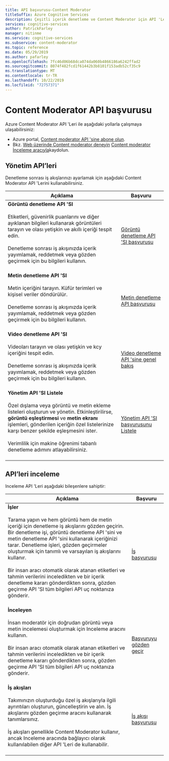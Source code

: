 ```yaml
---
title: API başvurusu-Content Moderator
titleSuffix: Azure Cognitive Services
description: Çeşitli içerik denetleme ve Content Moderator için API 'Leri gözden geçirme hakkında bilgi edinin.
services: cognitive-services
author: PatrickFarley
manager: nitinme
ms.service: cognitive-services
ms.subservice: content-moderator
ms.topic: reference
ms.date: 05/29/2019
ms.author: pafarley
ms.openlocfilehash: 7fc46d06b68dca074da060b4866186a6242ffad2
ms.sourcegitcommit: 8074f482fcd1f61442b3b8101f153adb52cf35c9
ms.translationtype: MT
ms.contentlocale: tr-TR
ms.lasthandoff: 10/22/2019
ms.locfileid: "72757371"
---
```

# <a name="content-moderator-api-reference"></a>Content Moderator API başvurusu

Azure Content Moderator API 'Leri ile aşağıdaki yollarla çalışmaya ulaşabilirsiniz:

- Azure portal, [Content moderator API 'sine abone olun](https://ms.portal.azure.com/#create/Microsoft.CognitiveServicesContentModerator).
- Bkz. [Web üzerinde Content moderator deneyin](quick-start.md) [Content moderator İnceleme aracıyla](https://contentmoderator.cognitive.microsoft.com/)kaydolun.

## <a name="moderation-apis"></a>Yönetim API’leri

Denetleme sonrası iş akışlarınızı ayarlamak için aşağıdaki Content Moderator API 'Lerini kullanabilirsiniz.

| Açıklama | Başvuru |
| -------------------- |-------------|
| **Görüntü denetleme API 'SI**<br /><br />Etiketleri, güvenirlik puanlarını ve diğer ayıklanan bilgileri kullanarak görüntüleri tarayın ve olası yetişkin ve akıllı içeriği tespit edin. <br /><br />Denetleme sonrası iş akışınızda içerik yayımlamak, reddetmek veya gözden geçirmek için bu bilgileri kullanın. <br /><br />| [Görüntü denetleme API 'SI başvurusu](https://westus.dev.cognitive.microsoft.com/docs/services/57cf753a3f9b070c105bd2c1/operations/57cf753a3f9b070868a1f66c "Görüntü denetleme API 'SI başvurusu")   |
| **Metin denetleme API 'SI**<br /><br />Metin içeriğini tarayın. Küfür terimleri ve kişisel veriler döndürülür. <br /><br />Denetleme sonrası iş akışınızda içerik yayımlamak, reddetmek veya gözden geçirmek için bu bilgileri kullanın.<br /><br /> | [Metin denetleme API başvurusu](https://westus.dev.cognitive.microsoft.com/docs/services/57cf753a3f9b070c105bd2c1/operations/57cf753a3f9b070868a1f66f "Metin denetleme API başvurusu")   |
| **Video denetleme API 'SI**<br /><br />Videoları tarayın ve olası yetişkin ve kcy içeriğini tespit edin. <br /><br />Denetleme sonrası iş akışınızda içerik yayımlamak, reddetmek veya gözden geçirmek için bu bilgileri kullanın.<br /><br /> | [Video denetleme API 'sine genel bakış](video-moderation-api.md "Video denetleme API 'sine genel bakış")   |
| **Yönetim API 'SI Listele**<br /><br />Özel dışlama veya görüntü ve metin ekleme listeleri oluşturun ve yönetin. Etkinleştirilirse, **görüntü eşleştirmesi** ve **metin ekranı** işlemleri, gönderilen içeriğin özel listelerinize karşı benzer şekilde eşleşmesini ister. <br /><br />Verimlilik için makine öğrenimi tabanlı denetleme adımını atlayabilirsiniz.<br /><br /> | [Yönetim API 'SI başvurusunu Listele](https://westus.dev.cognitive.microsoft.com/docs/services/57cf755e3f9b070c105bd2c2/operations/57cf755e3f9b070868a1f675 "Yönetim API 'SI başvurusunu Listele")   |

## <a name="review-apis"></a>API’leri inceleme

Inceleme API 'Leri aşağıdaki bileşenlere sahiptir:

| Açıklama | Başvuru |
| -------------------- |-------------|
| **İşler**<br /><br /> Tarama yapın ve hem görüntü hem de metin içeriği için denetleme iş akışlarını gözden geçirin. Bir denetleme işi, görüntü denetleme API 'sini ve metin denetleme API 'sini kullanarak içeriğinizi tarar. Denetleme işleri, gözden geçirmeler oluşturmak için tanımlı ve varsayılan iş akışlarını kullanır. <br /><br />Bir insan aracı otomatik olarak atanan etiketleri ve tahmin verilerini inceledikten ve bir içerik denetleme kararı gönderdikten sonra, gözden geçirme API 'SI tüm bilgileri API uç noktanıza gönderir.<br /><br /> | [İş başvurusu](https://westus.dev.cognitive.microsoft.com/docs/services/580519463f9b070e5c591178/operations/580519483f9b0709fc47f9c5 "İş başvurusu")   |
| **İnceleyen**<br /><br />İnsan moderatör için doğrudan görüntü veya metin incelemesi oluşturmak için Inceleme aracını kullanın.<br /><br /> Bir insan aracı otomatik olarak atanan etiketleri ve tahmin verilerini inceledikten ve bir içerik denetleme kararı gönderdikten sonra, gözden geçirme API 'SI tüm bilgileri API uç noktanıza gönderir.<br /><br /> | [Başvuruyu gözden geçir](https://westus.dev.cognitive.microsoft.com/docs/services/580519463f9b070e5c591178/operations/580519483f9b0709fc47f9c4 "Başvuruyu gözden geçir")   |
| **İş akışları**<br /><br />Takımınızın oluşturduğu özel iş akışlarıyla ilgili ayrıntıları oluşturun, güncelleştirin ve alın. İş akışlarını gözden geçirme aracını kullanarak tanımlarsınız. <br /> <br />İş akışları genellikle Content Moderator kullanır, ancak Inceleme aracında bağlayıcı olarak kullanılabilen diğer API 'Leri de kullanabilir.<br /><br /> | [İş akışı başvurusu](https://westus.dev.cognitive.microsoft.com/docs/services/580519463f9b070e5c591178/operations/5813b46b3f9b0711b43c4c59 "İş akışı başvurusu")   |